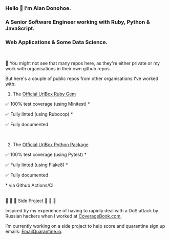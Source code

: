 ### Hello 👋 I’m Alan Donohoe.
### A Senior Software Engineer working with Ruby, Python & JavaScript.
### Web Applications & Some Data Science.
<br>

👀 You might not see that many repos here, as they're either private or my work with organisations in their own github repos.

But here's a couple of public repos from other organisations I've worked with:

1. The [Official UrlBox Ruby Gem](https://github.com/urlbox/urlbox-ruby)

  ✅ 100% test coverage (using Minitest) \*
  
  ✅ Fully linted (using Rubocop) \*
  
  ✅ Fully documented
  
  <br>
  
2. The [Official UrlBox Python Package](https://github.com/urlbox/urlbox-python)

  ✅ 100% test coverage (using Pytest) \*
  
  ✅ Fully linted (using Flake8) \*
  
  ✅ Fully documented
  
  \* via Github Actions/CI
  <br>
  <br>

 🔧  🔧  🔧 Side Project  🔧  🔧  🔧
 
Inspired by my experience of having to rapidly deal with a DoS attack by Russian hackers when I worked at [CoverageBook.com](https://coveragebook.com/), 

I’m currently working on a side project to help score and quarantine sign up emails: [EmailQuarantine.io](https://emailquarantine.io/). 



 
 <!--
**AlanDonohoe/alandonohoe** is a ✨ _special_ ✨ repository because its `README.md` (this file) appears on your GitHub profile.

Here are some ideas to get you started:

- 🔭 I’m currently working on ...
- 🌱 I’m currently learning ...
- 👯 I’m looking to collaborate on ...
- 🤔 I’m looking for help with ...
- 💬 Ask me about ...
- 📫 How to reach me: ...
- 😄 Pronouns: ...
- ⚡ Fun fact: ...
-->
